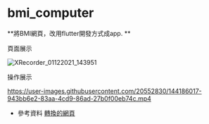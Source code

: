 # bmi_computer

**將BMI網頁，改用flutter開發方式成app. **

頁面展示

![XRecorder_01122021_143951](https://user-images.githubusercontent.com/20552830/144185992-9b0798b2-6a58-4c47-93a7-df64eae06e70.jpg)


操作展示

https://user-images.githubusercontent.com/20552830/144186017-943bb6e2-83aa-4cd9-86ad-27b0f00eb74c.mp4





- 參考資料 [轉換的網頁](http://depart.femh.org.tw/dietary/3opd/bmi.htm)


